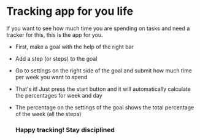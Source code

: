# Tracking app for you life
If you want to see how much time you are spending on tasks and need a tracker for this, this is the app for you.

- First, make a goal with the help of the right bar
- Add a step (or steps) to the goal
- Go to settings on the right side of the goal and submit how much time per week you want to spend
- That's it! Just press the start button and it will automatically calculate the percentages for week and day
- The percentage on the settings of the goal shows the total percentage of the week (all the steps)

  ### Happy tracking! Stay disciplined
